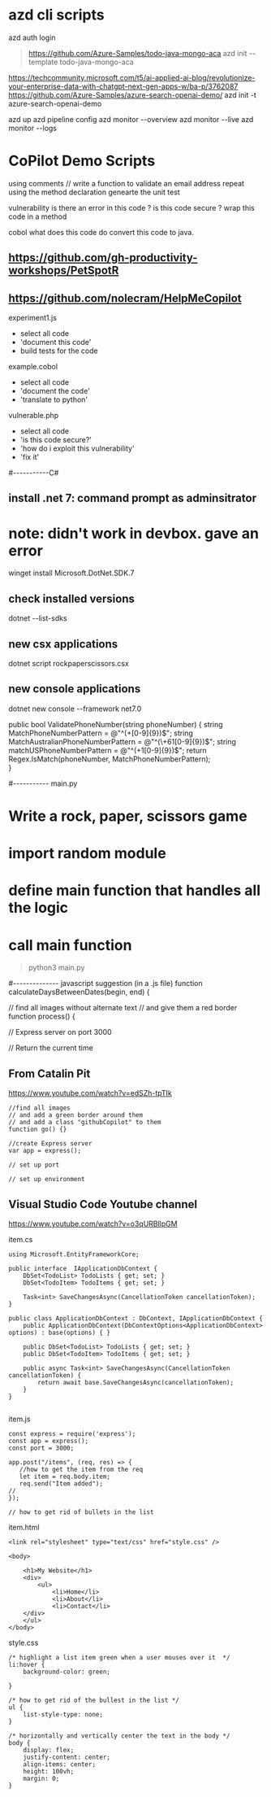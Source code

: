 



# azd cli scripts

azd auth login

> https://github.com/Azure-Samples/todo-java-mongo-aca
azd init --template todo-java-mongo-aca

https://techcommunity.microsoft.com/t5/ai-applied-ai-blog/revolutionize-your-enterprise-data-with-chatgpt-next-gen-apps-w/ba-p/3762087
https://github.com/Azure-Samples/azure-search-openai-demo/
azd init -t azure-search-openai-demo

azd up
azd pipeline config
azd monitor --overview
azd monitor --live
azd monitor --logs

# CoPilot Demo Scripts

using comments
// write a function to validate an email address
repeat using the method declaration
genearte the unit test

vulnerability
is there an error in this code ? 
is this code secure ? 
wrap this code in a method

cobol
what does this code do
convert this code to java.


## https://github.com/gh-productivity-workshops/PetSpotR


## https://github.com/nolecram/HelpMeCopilot

experiment1.js
- select all code
- 'document this code'
- build tests for the code

example.cobol
- select all code
- 'document the code'
- 'translate to python'

vulnerable.php
- select all code
- 'is this code secure?'
- 'how do i exploit this vulnerability'
- 'fix it'



#-----------C# 
## install .net 7: command prompt as adminsitrator
# note: didn't work in devbox. gave an error
winget install Microsoft.DotNet.SDK.7

## check installed versions
dotnet --list-sdks

## new csx applications
dotnet script rockpaperscissors.csx

## new console applications
dotnet new console --framework net7.0


public bool ValidatePhoneNumber(string phoneNumber)
        {
             string MatchPhoneNumberPattern = @"^(\+[0-9]{9})$";
             string MatchAustralianPhoneNumberPattern = @"^(\+61[0-9]{9})$";
             string matchUSPhoneNumberPattern = @"^(\+1[0-9]{9})$";
            return Regex.IsMatch(phoneNumber, MatchPhoneNumberPattern);            
        }


#----------- main.py
# Write a rock, paper, scissors game
# import random module
# define main function that handles all the logic
# call main function
>python3 main.py




#-------------- javascript suggestion  (in a .js file)
function calculateDaysBetweenDates(begin, end) {

// find all images without alternate text
// and give them a red border
function process() {

// Express server on port 3000

// Return the current time



## From Catalin Pit
https://www.youtube.com/watch?v=edSZh-tpTIk

```
//find all images
// and add a green border around them
// and add a class "githubCopilot" to them
function go() {}

//create Express server
var app = express();

// set up port

// set up environment 
```


## Visual Studio Code Youtube channel 
https://www.youtube.com/watch?v=o3qURBllpGM

item.cs

```
using Microsoft.EntityFrameworkCore;

public interface  IApplicationDbContext {
    DbSet<TodoList> TodoLists { get; set; }
    DbSet<TodoItem> TodoItems { get; set; }

    Task<int> SaveChangesAsync(CancellationToken cancellationToken);
}

public class ApplicationDbContext : DbContext, IApplicationDbContext {
    public ApplicationDbContext(DbContextOptions<ApplicationDbContext> options) : base(options) { }

    public DbSet<TodoList> TodoLists { get; set; }
    public DbSet<TodoItem> TodoItems { get; set; }

    public async Task<int> SaveChangesAsync(CancellationToken cancellationToken) {
        return await base.SaveChangesAsync(cancellationToken);
    }
}


```



item.js

``` 
const express = require('express');
const app = express();
const port = 3000;

app.post("/items", (req, res) => {
   //how to get the item from the req
   let item = req.body.item;
   req.send("Item added");
//    
});

// how to get rid of bullets in the list

```

item.html

```
<link rel="stylesheet" type="text/css" href="style.css" />

<body>

    <h1>My Website</h1>
    <div>
        <ul>
            <li>Home</li>
            <li>About</li>
            <li>Contact</li>
    </div>
    </ul>
</body>
```

style.css

```
/* highlight a list item green when a user mouses over it  */
li:hover {
    background-color: green;

}

/* how to get rid of the bullest in the list */
ul {
    list-style-type: none;
}

/* horizontally and vertically center the text in the body */
body {
    display: flex;
    justify-content: center;
    align-items: center;
    height: 100vh;
    margin: 0;
}
```
